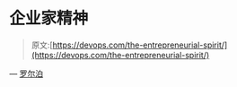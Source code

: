 # 企业家精神

> 原文:[https://devops.com/the-entrepreneurial-spirit/](https://devops.com/the-entrepreneurial-spirit/)

— [罗尔泊](https://devops.com/author/breselman/)